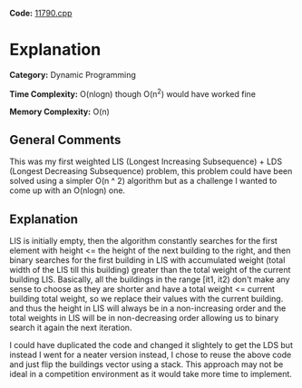 **Code:** [11790.cpp](https://github.com/elgamalsalman/CPSolutions/blob/main/UVa/11790_Murcias_Skyline/11790.cpp)

# Explanation

**Category:** Dynamic Programming

**Time Complexity:** O(nlogn) though O(n<sup>2</sup>) would have worked fine

**Memory Complexity:** O(n)

## General Comments

This was my first weighted LIS (Longest Increasing Subsequence) + LDS (Longest Decreasing Subsequence) problem, this problem could have been solved using a simpler O(n ^ 2) algorithm but as a challenge I wanted to come up with an O(nlogn) one.

## Explanation

LIS is initially empty, then the algorithm constantly searches for the first element with height <= the height of the next building to the right, and then binary searches for the first building in LIS with accumulated weight (total width of the LIS till this building) greater than the total weight of the current building LIS. Basically, all the buildings in the range [it1, it2) don't make any sense to choose as they are shorter and have a total weight <= current building total weight, so we replace their values with the current building. and thus the height in LIS will always be in a non-increasing order and the total weights in LIS will be in non-decreasing order allowing us to binary search it again the next iteration.

I could have duplicated the code and changed it slightely to get the LDS but instead I went for a neater version instead, I chose to reuse the above code and just flip the buildings vector using a stack. This approach may not be ideal in a competition environment as it would take more time to implement.
